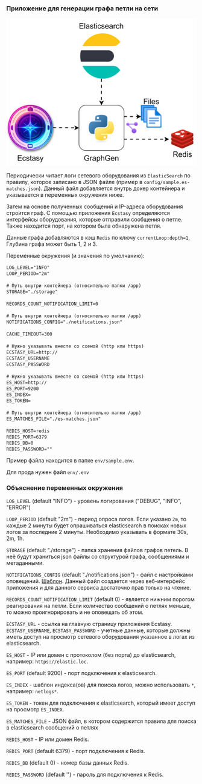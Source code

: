 ### Приложение для генерации графа петли на сети

![schema-GraphGen.svg](docs/schema-GraphGen.svg)

Периодически читает логи сетевого оборудования из `ElasticSearch` по правилу,
которое записано в JSON файле (пример в `config/sample.es-matches.json`).
Данный файл добавляется внутрь докер контейнера и указывается в переменных окружения ниже.

Затем на основе полученных сообщений и IP-адреса оборудования строится граф.
С помощью приложения `Ecstasy` определяются интерфейсы оборудования,
которые отправили сообщения о петле.
Также находится порт, на котором была обнаружена петля.

Данные графа добавляются в кэш `Redis` по ключу `currentLoop:depth=1`,
Глубина графа может быть 1, 2 и 3.

Переменные окружения (и значения по умолчанию):

    LOG_LEVEL="INFO"
    LOOP_PERIOD="2m"
    
    # Путь внутри контейнера (относительно папки /app)
    STORAGE="./storage"
    
    RECORDS_COUNT_NOTIFICATION_LIMIT=0
    
    # Путь внутри контейнера (относительно папки /app)
    NOTIFICATIONS_CONFIG="./notifications.json"
    
    CACHE_TIMEOUT=300
    
    # Нужно указывать вместе со схемой (http или https)
    ECSTASY_URL=http://
    ECSTASY_USERNAME
    ECSTASY_PASSWORD
    
    # Нужно указывать вместе со схемой (http или https)
    ES_HOST=http://
    ES_PORT=9200
    ES_INDEX=
    ES_TOKEN=
    
    # Путь внутри контейнера (относительно папки /app)
    ES_MATCHES_FILE="./es-matches.json"
    
    REDIS_HOST=redis
    REDIS_PORT=6379
    REDIS_DB=0
    REDIS_PASSWORD=""

Пример файла находится в папке `env/sample.env`.

Для прода нужен файл `env/.env`

### Объяснение переменных окружения

`LOG_LEVEL` (default "INFO") - уровень логирования ("DEBUG", "INFO", "ERROR")

`LOOP_PERIOD` (default "2m") - период опроса логов. Если указано `2m`,
то каждые 2 минуты будет опрашиваться elasticsearch в поисках новых логов
за последние 2 минуты. Необходимо указывать в формате 30s, 2m, 1h.

`STORAGE` (default "./storage") - папка хранения файлов графов петель.
В неё будут храниться json файлы со структурой графа, сообщениями и метаданными.

`NOTIFICATIONS_CONFIG` (default "./notifications.json") - файл с настройками оповещений.
[Шаблон](https://github.com/ig-rudenko/loop-detector/blob/master/web_app/notifications.json).
Данный файл создается через веб-интерфейс приложения и для данного сервиса достаточно прав только на чтение.

`RECORDS_COUNT_NOTIFICATION_LIMIT` (default 0) - является нижним порогом реагирования на петли.
Если количество сообщений о петлях меньше, то можно проигнорировать и не оповещать об этом.

`ECSTASY_URL` - ссылка на главную страницу приложения Ecstasy.
`ECSTASY_USERNAME`, `ECSTASY_PASSWORD` - учетные данные, которые должны иметь доступ
на просмотр сетевого оборудования указанное в логах из elasticsearch.

`ES_HOST` - IP или домен с протоколом (без порта) до elasticsearch, например: `https://elastic.loc`.

`ES_PORT` (default 9200) - порт подключения к elasticsearch.

`ES_INDEX` - шаблон индекса(ов) для поиска логов, можно использовать `*`, например: `netlogs*`.

`ES_TOKEN` - токен для подключения к elasticsearch, который имеет доступ на просмотр `ES_INDEX`.

`ES_MATCHES_FILE` - JSON файл, в котором содержится правила для поиска в elasticsearch сообщений о петлях

`REDIS_HOST` - IP или домен Redis.

`REDIS_PORT` (default 6379) - порт подключения к Redis.

`REDIS_DB` (default 0) - номер базы данных Redis.

`REDIS_PASSWORD` (default '') - пароль для подключения к Redis.

